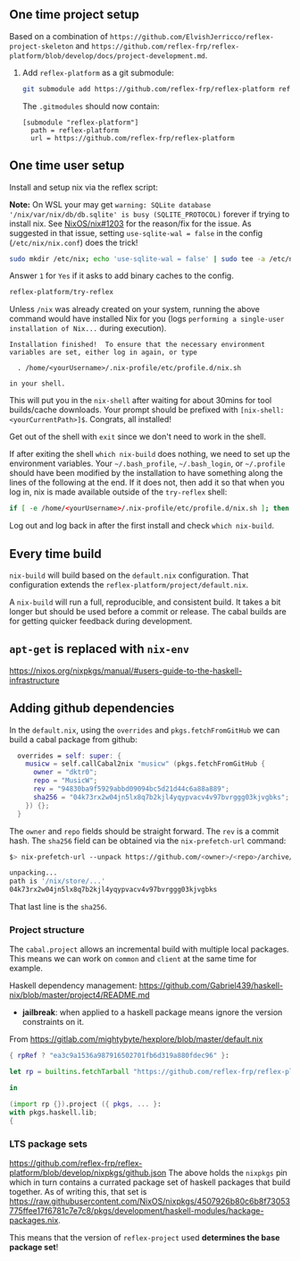 ## One time project setup

Based on a combination of `https://github.com/ElvishJerricco/reflex-project-skeleton` and `https://github.com/reflex-frp/reflex-platform/blob/develop/docs/project-development.md`.

1.  Add `reflex-platform` as a git submodule:
    
    ```bash
    git submodule add https://github.com/reflex-frp/reflex-platform reflex-platform
    ```

    The `.gitmodules` should now contain:
    ```
    [submodule "reflex-platform"]
      path = reflex-platform
      url = https://github.com/reflex-frp/reflex-platform
    ```

## One time user setup

Install and setup nix via the reflex script:

**Note:** On WSL your may get `warning: SQLite database '/nix/var/nix/db/db.sqlite' is busy (SQLITE_PROTOCOL)` forever if trying to install nix. See [NixOS/nix#1203](https://github.com/NixOS/nix/issues/1203) for the reason/fix for the issue. As suggested in that issue, setting `use-sqlite-wal = false` in the config (`/etc/nix/nix.conf`) does the trick!

```bash
sudo mkdir /etc/nix; echo 'use-sqlite-wal = false' | sudo tee -a /etc/nix/nix.conf
```

Answer `1` for `Yes` if it asks to add binary caches to the config.

```bash
reflex-platform/try-reflex
```

Unless `/nix` was already created on your system, running the above command would have installed Nix for you (logs `performing a single-user installation of Nix...` during execution). 

```
Installation finished!  To ensure that the necessary environment
variables are set, either log in again, or type

  . /home/<yourUsername>/.nix-profile/etc/profile.d/nix.sh

in your shell.
```

This will put you in the `nix-shell` after waiting for about 30mins for tool builds/cache downloads. Your prompt should be prefixed with `[nix-shell:<yourCurrentPath>]$`. Congrats, all installed!

Get out of the shell with `exit` since we don't need to work in the shell.

If after exiting the shell `which nix-build` does nothing, we need to set up the environment variables. Your `~/.bash_profile`, `~/.bash_login`, or `~/.profile` should have been modified by the installation to have something along the lines of the following at the end. If it does not, then add it so that when you log in, nix is made available outside of the `try-reflex` shell:
```bash
if [ -e /home/<yourUsername>/.nix-profile/etc/profile.d/nix.sh ]; then . /home/<yourUsername>/.nix-profile/etc/profile.d/nix.sh; fi # added by Nix installer
```

Log out and log back in after the first install and check `which nix-build`.

## Every time build

`nix-build` will build based on the `default.nix` configuration. That configuration extends the `reflex-platform/project/default.nix`.

A `nix-build` will run a full, reproducible, and consistent build. It takes a bit longer but should be used before a commit or release. The cabal builds are for getting quicker feedback during development.


## `apt-get` is replaced with `nix-env`

https://nixos.org/nixpkgs/manual/#users-guide-to-the-haskell-infrastructure

## Adding github dependencies

In the `default.nix`, using the `overrides` and `pkgs.fetchFromGitHub` we can build a cabal package from github:

```nix
  overrides = self: super: {
    musicw = self.callCabal2nix "musicw" (pkgs.fetchFromGitHub {
      owner = "dktr0";
      repo = "MusicW";
      rev = "94830ba9f5929abbd09094bc5d21d44c6a88a889";
      sha256 = "04k73rx2w04jn5lx8q7b2kjl4yqypvacv4v97bvrggg03kjvgbks";
    }) {};
  }
```

The `owner` and `repo` fields should be straight forward. The `rev` is a commit hash. The `sha256` field can be obtained via the `nix-prefetch-url` command:
```bash
$> nix-prefetch-url --unpack https://github.com/<owner>/<repo>/archive/<rev>.tar.gz

unpacking...
path is '/nix/store/...'
04k73rx2w04jn5lx8q7b2kjl4yqypvacv4v97bvrggg03kjvgbks
```

That last line is the `sha256`.

### Project structure

The `cabal.project` allows an incremental build with multiple local packages. This means we can work on `common` and `client` at the same time for example.

Haskell dependency management:
https://github.com/Gabriel439/haskell-nix/blob/master/project4/README.md

*   **jailbreak**: when applied to a haskell package means ignore the version constraints on it.


From https://gitlab.com/mightybyte/hexplore/blob/master/default.nix
```nix
{ rpRef ? "ea3c9a1536a987916502701fb6d319a880fdec96" }:

let rp = builtins.fetchTarball "https://github.com/reflex-frp/reflex-platform/archive/${rpRef}.tar.gz";

in

(import rp {}).project ({ pkgs, ... }:
with pkgs.haskell.lib;
{
```

### LTS package sets

https://github.com/reflex-frp/reflex-platform/blob/develop/nixpkgs/github.json
The above holds the `nixpkgs` pin which in turn contains a currated package set of haskell packages that build together. As of writing this, that set is https://raw.githubusercontent.com/NixOS/nixpkgs/4507926b80c6b8f73053775ffee17f6781c7e7c8/pkgs/development/haskell-modules/hackage-packages.nix. 

This means that the version of `reflex-project` used **determines the base package set**!
